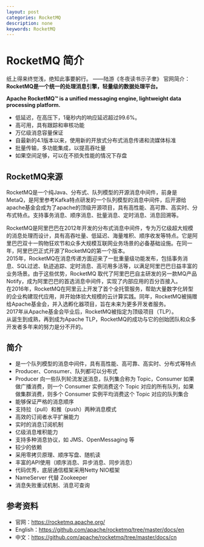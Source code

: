 ```yaml
---
layout: post
categories: RocketMQ
description: none
keywords: RocketMQ
---
```

# RocketMQ 简介
纸上得来终觉浅，绝知此事要躬行。  ——陆游《冬夜读书示子聿》
官网简介：**RocketMQ是一个统一的处理消息引擎，轻量级的数据处理平台。**  

**Apache RocketMQ™ is a unified messaging engine, lightweight data processing platform.**  

- 低延迟，在高压下，1毫秒内的响应延迟超过99.6%。
- 高可用，具有跟踪和审核功能
- 万亿级消息容量保证
- 自最新的4.1版本以来，使用新的开放式分布式消息传递和流媒体标准
- 批量传输，多功能集成，以提高吞吐量
- 如果空间足够，可以在不损失性能的情况下存盘


## RocketMQ来源
RocketMQ是一个纯Java、分布式、队列模型的开源消息中间件，前身是MetaQ，是阿里参考Kafka特点研发的一个队列模型的消息中间件，后开源给apache基金会成为了apache的顶级开源项目，具有高性能、高可靠、高实时、分布式特点。支持事务消息、顺序消息、批量消息、定时消息、消息回溯等。  

RocketMQ是阿里巴巴在2012年开发的分布式消息中间件，专为万亿级超大规模的消息处理而设计，具有高吞吐量、低延迟、海量堆积、顺序收发等特点。它是阿里巴巴双十一购物狂欢节和众多大规模互联网业务场景的必备基础设施。在同一年，阿里巴巴正式开源了RocketMQ的第一个版本。   
2015年，RocketMQ在消息传递方面迎来了一批重量级功能发布，包括事务消息、SQL过滤、轨迹追踪、定时消息、高可用多活等，以满足阿里巴巴日益丰富的业务场景。由于这些优势，RocketMQ 取代了阿里巴巴自主研发的另一款MQ产品Notify，成为阿里巴巴的首选消息中间件，实现了内部应用的百分百接入。        
在2016年，RocketMQ在阿里云上开发了首个全托管服务，帮助大量数字化转型的企业构建现代应用，并开始体验大规模的云计算实践。同年，RocketMQ被捐赠给Apache基金会，并入选孵化器项目，旨在未来为更多开发者服务。   
2017年从Apache基金会毕业后，RocketMQ被指定为顶级项目（TLP）。  
从诞生到成熟，再到成为Apache TLP，RocketMQ的成功与它的创始团队和众多开发者多年来的努力是分不开的。  

## 简介

- 是一个队列模型的消息中间件，具有高性能、高可靠、高实时、分布式等特点
- Producer、Consumer、队列都可以分布式
- Producer 向一些队列轮流发送消息，队列集合称为 Topic，Consumer 如果做广播消费，则一个 Consumer 实例消费这个 Topic 对应的所有队列，如果做集群消费，则多个 Consumer 实例平均消费这个 Topic 对应的队列集合
- 能够保证严格的消息顺序
- 支持拉（pull）和推（push）两种消息模式
- 高效的订阅者水平扩展能力
- 实时的消息订阅机制
- 亿级消息堆积能力
- 支持多种消息协议，如 JMS、OpenMessaging 等
- 较少的依赖
- 采用零拷贝原理、顺序写盘、随机读
- 丰富的API使用（顺序消息、异步消息、同步消息）
- 代码优秀，底层通信框架采用Netty NIO框架
- NameServer 代替 Zookeeper
- 消息失败重试机制、消息可查询


## 参考资料

- 官网：https://rocketmq.apache.org/  
- English：https://github.com/apache/rocketmq/tree/master/docs/en  
- 中文：https://github.com/apache/rocketmq/tree/master/docs/cn  